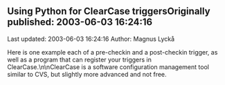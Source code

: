 ## Using Python for ClearCase triggersOriginally published: 2003-06-03 16:24:16 
Last updated: 2003-06-03 16:24:16 
Author: Magnus Lyckå 
 
Here is one example each of a pre-checkin and a post-checkin trigger, as well as a program that can register your triggers in ClearCase.\n\nClearCase is a software configuration management tool similar to CVS, but slightly more advanced and not free.
